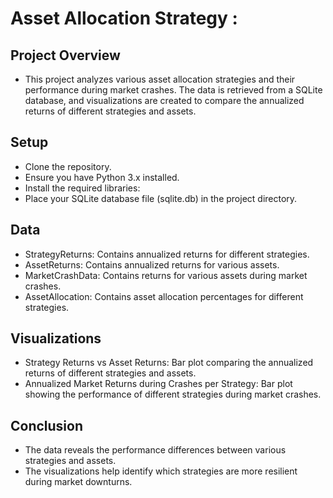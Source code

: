# Asset Allocation Strategy :
## Project Overview
- This project analyzes various asset allocation strategies and their performance during market crashes. The data is retrieved from a SQLite database, and visualizations are created to compare the annualized returns of different strategies and assets.

## **Setup**
- Clone the repository.
- Ensure you have Python 3.x installed.
- Install the required libraries:
- Place your SQLite database file (sqlite.db) in the project directory.

## **Data**
- StrategyReturns: Contains annualized returns for different strategies.
- AssetReturns: Contains annualized returns for various assets.
- MarketCrashData: Contains returns for various assets during market crashes.
- AssetAllocation: Contains asset allocation percentages for different strategies.

## **Visualizations**
- Strategy Returns vs Asset Returns: Bar plot comparing the annualized returns of different strategies and assets.
- Annualized Market Returns during Crashes per Strategy: Bar plot showing the performance of different strategies during market crashes.

## **Conclusion**
- The data reveals the performance differences between various strategies and assets.
- The visualizations help identify which strategies are more resilient during market downturns.
